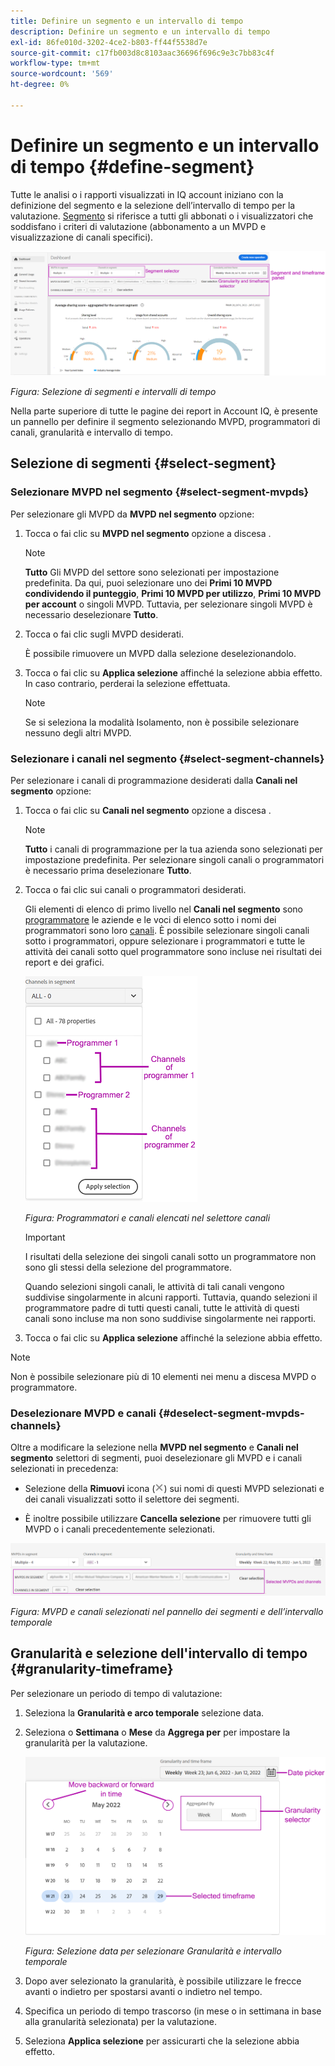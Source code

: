 ```yaml
---
title: Definire un segmento e un intervallo di tempo
description: Definire un segmento e un intervallo di tempo
exl-id: 86fe010d-3202-4ce2-b803-ff44f5538d7e
source-git-commit: c17fb003d8c8103aac36696f696c9e3c7bb83c4f
workflow-type: tm+mt
source-wordcount: '569'
ht-degree: 0%

---
```


# Definire un segmento e un intervallo di tempo {#define-segment}

Tutte le analisi o i rapporti visualizzati in IQ account iniziano con la definizione del segmento e la selezione dell’intervallo di tempo per la valutazione. [Segmento](/help/AccountIQ/product-concepts.md#segmet-def) si riferisce a tutti gli abbonati o i visualizzatori che soddisfano i criteri di valutazione (abbonamento a un MVPD e visualizzazione di canali specifici).

![](assets/segment-panel.png)

*Figura: Selezione di segmenti e intervalli di tempo*

Nella parte superiore di tutte le pagine dei report in Account IQ, è presente un pannello per definire il segmento selezionando MVPD, programmatori di canali, granularità e intervallo di tempo.

## Selezione di segmenti {#select-segment}

### Selezionare MVPD nel segmento {#select-segment-mvpds}

Per selezionare gli MVPD da **MVPD nel segmento** opzione:

1. Tocca o fai clic su **MVPD nel segmento** opzione a discesa .

   >[!NOTE]
   >
   >**Tutto** Gli MVPD del settore sono selezionati per impostazione predefinita. Da qui, puoi selezionare uno dei **Primi 10 MVPD condividendo il punteggio**, **Primi 10 MVPD per utilizzo**, **Primi 10 MVPD per account** o singoli MVPD. Tuttavia, per selezionare singoli MVPD è necessario deselezionare **Tutto**.

1. Tocca o fai clic sugli MVPD desiderati.

   È possibile rimuovere un MVPD dalla selezione deselezionandolo.

1. Tocca o fai clic su **Applica selezione** affinché la selezione abbia effetto. In caso contrario, perderai la selezione effettuata.

   >[!NOTE]
   >
   >Se si seleziona la modalità Isolamento, non è possibile selezionare nessuno degli altri MVPD.

### Selezionare i canali nel segmento {#select-segment-channels}

Per selezionare i canali di programmazione desiderati dalla **Canali nel segmento** opzione:

1. Tocca o fai clic su **Canali nel segmento** opzione a discesa .

   >[!NOTE]
   >
   >**Tutto** i canali di programmazione per la tua azienda sono selezionati per impostazione predefinita. Per selezionare singoli canali o programmatori è necessario prima deselezionare **Tutto**.

1. Tocca o fai clic sui canali o programmatori desiderati.

   Gli elementi di elenco di primo livello nel **Canali nel segmento** sono [programmatore](/help/AccountIQ/product-concepts.md#programmer-def) le aziende e le voci di elenco sotto i nomi dei programmatori sono loro [canali](/help/AccountIQ/product-concepts.md#channel-def). È possibile selezionare singoli canali sotto i programmatori, oppure selezionare i programmatori e tutte le attività dei canali sotto quel programmatore sono incluse nei risultati dei report e dei grafici.

   ![](assets/programmer-channels.png)


   *Figura: Programmatori e canali elencati nel selettore canali*

   >[!IMPORTANT]
   >
   >I risultati della selezione dei singoli canali sotto un programmatore non sono gli stessi della selezione del programmatore.
   >
   >
   >Quando selezioni singoli canali, le attività di tali canali vengono suddivise singolarmente in alcuni rapporti. Tuttavia, quando selezioni il programmatore padre di tutti questi canali, tutte le attività di questi canali sono incluse ma non sono suddivise singolarmente nei rapporti.

1. Tocca o fai clic su **Applica selezione** affinché la selezione abbia effetto.

>[!NOTE]
>
>Non è possibile selezionare più di 10 elementi nei menu a discesa MVPD o programmatore.

### Deselezionare MVPD e canali {#deselect-segment-mvpds-channels}

Oltre a modificare la selezione nella **MVPD nel segmento** e **Canali nel segmento** selettori di segmenti, puoi deselezionare gli MVPD e i canali selezionati in precedenza:

* Selezione della **Rimuovi** icona (![icona di rimozione](assets/remove-icon.png)) sui nomi di questi MVPD selezionati e dei canali visualizzati sotto il selettore dei segmenti.

* È inoltre possibile utilizzare **Cancella selezione** per rimuovere tutti gli MVPD o i canali precedentemente selezionati.

![](assets/segment-panel-selection.png)

*Figura: MVPD e canali selezionati nel pannello dei segmenti e dell’intervallo temporale*

## Granularità e selezione dell&#39;intervallo di tempo {#granularity-timeframe}

Per selezionare un periodo di tempo di valutazione:

1. Seleziona la **Granularità e arco temporale** selezione data.

1. Seleziona o **Settimana** o **Mese** da **Aggrega per** per impostare la granularità per la valutazione.

   ![](assets/granularity-timeframe-weekwise.png)


   *Figura: Selezione data per selezionare Granularità e intervallo temporale*

1. Dopo aver selezionato la granularità, è possibile utilizzare le frecce avanti o indietro per spostarsi avanti o indietro nel tempo.

1. Specifica un periodo di tempo trascorso (in mese o in settimana in base alla granularità selezionata) per la valutazione.

1. Seleziona **Applica selezione** per assicurarti che la selezione abbia effetto.
